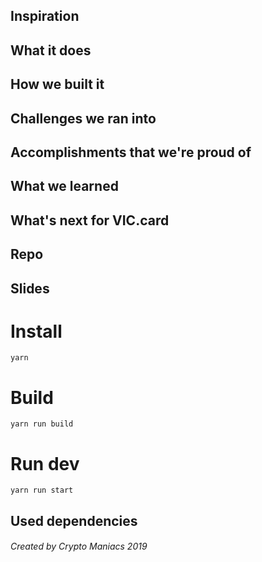 ## Inspiration

## What it does


## How we built it


## Challenges we ran into

## Accomplishments that we're proud of


## What we learned

## What's next for VIC.card


## Repo


## Slides


# Install
``yarn``

# Build
``yarn run build``

# Run dev
``yarn run start``

## Used dependencies


###### Created by Crypto Maniacs 2019

